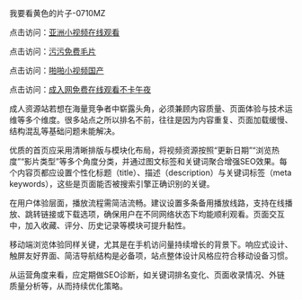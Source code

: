 我要看黄色的片子-0710MZ

点击访问：<a href="https://heiliaoxqkkct.pages.dev">亚洲小视频在线观看</a>

点击访问：<a href="https://heiliaowzu4ur.pages.dev">污污免费毛片</a>

点击访问：<a href="https://heiliaozj3tjd.pages.dev">啪啪小视频国产</a>

点击访问：<a href="https://heiliaowt0d7p.pages.dev">成入网免费在线观看不卡午夜</a>

成人资源站若想在海量竞争者中崭露头角，必须兼顾内容质量、页面体验与技术运维等多个维度。很多站点之所以排名不前，往往是因为内容重复、页面加载缓慢、结构混乱等基础问题未能解决。

优质的首页应采用清晰排版与模块化布局，将视频资源按照“更新日期”“浏览热度”“影片类型”等多个角度分类，并通过图文标签和关键词聚合增强SEO效果。每个内容页都应设置个性化标题（title）、描述（description）与关键词标签（meta keywords），这些是页面能否被搜索引擎正确识别的关键。

在用户体验层面，播放流程需简洁流畅。建议设置多条备用播放线路，支持在线播放、跳转链接或下载选项，确保用户在不同网络状态下均能顺利观看。页面交互中，加入收藏、评分、历史记录等模块可提升黏性。

移动端浏览体验同样关键，尤其是在手机访问量持续增长的背景下。响应式设计、触屏友好界面、简洁导航结构是必备项，站点整体设计风格应符合移动设备习惯。

从运营角度来看，应定期做SEO诊断，如关键词排名变化、页面收录情况、外链质量分析等，从而持续优化策略。

<span style="display:none;">[Canonical link]( )</span>
